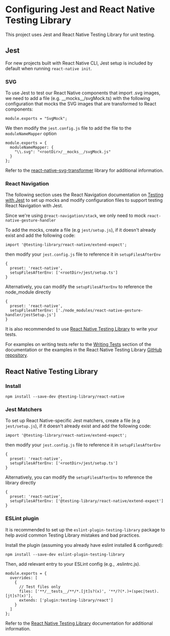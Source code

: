 # Configuring Jest and React Native Testing Library

This project uses Jest and React Native Testing Library for unit testing.

## Jest

For new projects built with React Native CLI, Jest setup is included by default when running `react-native init`.

### SVG

To use Jest to test our React Native components that import .svg images, we need to add a file (e.g. \_\_mocks\_\_/svgMock.ts) with the following configuration that mocks the SVG images that are transformed to React components:

```
module.exports = "SvgMock";
```

We then modify the `jest.config.js` file to add the file to the `moduleNameMapper` option

```
module.exports = {
  moduleNameMapper: {
    "\\.svg": "<rootDir>/__mocks__/svgMock.js"
  }
};
```

Refer to the [react-native-svg-transformer](https://github.com/kristerkari/react-native-svg-transformer?tab=readme-ov-file#usage-with-jest) library for additional information.

### React Navigation

The following section uses the React Navigation documentation on [Testing with Jest](https://reactnavigation.org/docs/testing/) to set up mocks and modify configuration files to support testing React Navigation with Jest.

Since we're using `@react-navigation/stack`, we only need to mock `react-native-gesture-handler`

To add the mocks, create a file (e.g `jest/setup.js`), if it doesn't already exist and add the following code:

```
import '@testing-library/react-native/extend-expect';
```

then modify your `jest.config.js` file to reference it in `setupFilesAfterEnv`

```
{
  preset: 'react-native',
  setupFilesAfterEnv: ['<rootDir>/jest/setup.ts']
}
```

Alternatively, you can modify the `setupFilesAfterEnv` to reference the node_module directly

```
{
  preset: 'react-native',
  setupFilesAfterEnv: ['./node_modules/react-native-gesture-handler/jestSetup.js']
}
```

It is also recommended to use [React Native Testing Library](https://callstack.github.io/react-native-testing-library/docs/getting-started) to write your tests.

For examples on writing tests refer to the [Writing Tests](https://reactnavigation.org/docs/testing/#writing-tests) section of the documentation or the examples in the React Native Testing Library [GitHub repository](https://github.com/callstack/react-native-testing-library/tree/c81c89bdf94540cb4d55d2be043d204d736840e0/examples/react-navigation).

## React Native Testing Library

### Install

```
npm install --save-dev @testing-library/react-native
```

### Jest Matchers

To set up React Native-specific Jest matchers, create a file (e.g `jest/setup.js`), if it doesn't already exist and add the following code:

```
import '@testing-library/react-native/extend-expect';
```

then modify your `jest.config.js` file to reference it in `setupFilesAfterEnv`

```
{
  preset: 'react-native',
  setupFilesAfterEnv: ['<rootDir>/jest/setup.ts']
}
```

Alternatively, you can modify the `setupFilesAfterEnv` to reference the library directly

```
{
  preset: 'react-native',
  setupFilesAfterEnv: ['@testing-library/react-native/extend-expect']
}
```

### ESLint plugin

It is recommended to set up the `eslint-plugin-testing-library` package to help avoid common Testing Library mistakes and bad practices.

Install the plugin (assuming you already have eslint installed & configured):

```
npm install --save-dev eslint-plugin-testing-library
```

Then, add relevant entry to your ESLint config (e.g., .eslintrc.js).

```
module.exports = {
  overrides: [
    {
      // Test files only
      files: ['**/__tests__/**/*.[jt]s?(x)', '**/?(*.)+(spec|test).[jt]s?(x)'],
      extends: ['plugin:testing-library/react']
    }
  ]
};
```

Refer to the [React Native Testing Library](https://callstack.github.io/react-native-testing-library/docs/getting-started) documentation for additional information.
